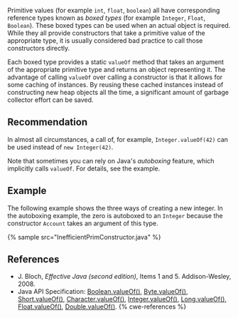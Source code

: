 Primitive values (for example `int`, `float`, `boolean`) all have corresponding reference types known as *boxed types* (for example `Integer`, `Float`, `Boolean`). These boxed types can be used when an actual object is required. While they all provide constructors that take a primitive value of the appropriate type, it is usually considered bad practice to call those constructors directly.

Each boxed type provides a static `valueOf` method that takes an argument of the appropriate primitive type and returns an object representing it. The advantage of calling `valueOf` over calling a constructor is that it allows for some caching of instances. By reusing these cached instances instead of constructing new heap objects all the time, a significant amount of garbage collector effort can be saved.


## Recommendation
In almost all circumstances, a call of, for example, `Integer.valueOf(42)` can be used instead of `new Integer(42)`.

Note that sometimes you can rely on Java's *autoboxing* feature, which implicitly calls `valueOf`. For details, see the example.


## Example
The following example shows the three ways of creating a new integer. In the autoboxing example, the zero is autoboxed to an `Integer` because the constructor `Account` takes an argument of this type.

{% sample src="InefficientPrimConstructor.java" %}

## References
* J. Bloch, *Effective Java (second edition)*, Items 1 and 5. Addison-Wesley, 2008.
* Java API Specification: [Boolean.valueOf()](https://docs.oracle.com/en/java/javase/11/docs/api/java.base/java/lang/Boolean.html#valueOf(boolean)), [Byte.valueOf()](https://docs.oracle.com/en/java/javase/11/docs/api/java.base/java/lang/Byte.html#valueOf(byte)), [Short.valueOf()](https://docs.oracle.com/en/java/javase/11/docs/api/java.base/java/lang/Short.html#valueOf(short)), [Character.valueOf()](https://docs.oracle.com/en/java/javase/11/docs/api/java.base/java/lang/Character.html#valueOf(char)), [Integer.valueOf()](https://docs.oracle.com/en/java/javase/11/docs/api/java.base/java/lang/Integer.html#valueOf(int)), [Long.valueOf()](https://docs.oracle.com/en/java/javase/11/docs/api/java.base/java/lang/Long.html#valueOf(long)), [Float.valueOf()](https://docs.oracle.com/en/java/javase/11/docs/api/java.base/java/lang/Float.html#valueOf(float)), [Double.valueOf()](https://docs.oracle.com/en/java/javase/11/docs/api/java.base/java/lang/Double.html#valueOf(double)).
{% cwe-references %}
